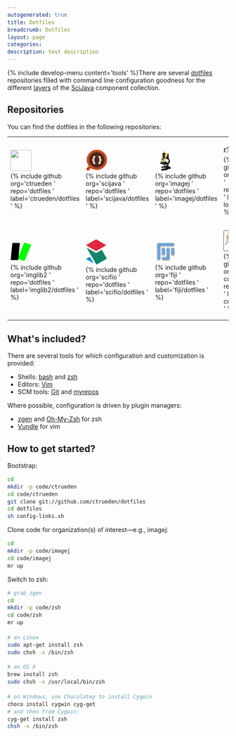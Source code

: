 ```yaml
---
autogenerated: true
title: Dotfiles
breadcrumb: Dotfiles
layout: page
categories: 
description: test description
---
```


{% include develop-menu content='tools' %}There are several [dotfiles](https://dotfiles.github.io/) repositories filled with command line configuration goodness for the different [layers](Architecture ) of the [SciJava](SciJava ) component collection.

## Repositories

You can find the dotfiles in the following repositories:

<table>
<tbody>
<tr class="odd">
<td><p><a href="User:Rueden" title="wikilink"><img src="http://gravatar.com/avatar/63df759e2779af56fd050a968ff98d09" width=48 height=48></a><br />
{% include github org='ctrueden ' repo='dotfiles ' label='ctrueden/dotfiles ' %}</p></td>
<td><p><a href="SciJava"><img src="/images/pages/Scijava-icon.png" width="48px"/></a><br />
{% include github org='scijava ' repo='dotfiles ' label='scijava/dotfiles ' %}</p></td>
<td><p><a href="ImageJ"><img src="/images/pages/Imagej2-icon.png" width="48px"/></a><br />
{% include github org='imagej ' repo='dotfiles ' label='imagej/dotfiles ' %}</p></td>
<td><p><a href="LOCI"><img src="/images/pages/Loci-logo.png" width="48px"/></a><br />
{% include github org='uw-loci ' repo='dotfiles ' label='uw-loci/dotfiles ' %}</p></td>
</tr>
<tr class="even">
<td><p><a href="ImgLib2"><img src="/images/pages/Imglib2-icon.png" width="48px"/></a><br />
{% include github org='imglib2 ' repo='dotfiles ' label='imglib2/dotfiles ' %}</p></td>
<td><p><a href="SCIFIO"><img src="/images/pages/Scifio-icon.png" width="48px"/></a><br />
{% include github org='scifio ' repo='dotfiles ' label='scifio/dotfiles ' %}</p></td>
<td><p><a href="Fiji"><img src="/images/pages/Fiji-icon.png" width="48px"/></a><br />
{% include github org='fiji ' repo='dotfiles ' label='fiji/dotfiles ' %}</p></td>
<td><p><a href="SLIM Curve"><img src="/images/pages/Slim-curve-icon.png" width="48px"/></a><br />
{% include github org='slim-curve ' repo='dotfiles ' label='slim-curve/dotfiles ' %}</p></td>
</tr>
</tbody>
</table>

## What's included?

There are several tools for which configuration and customization is provided:

  - Shells: [bash](https://www.gnu.org/software/bash/) and [zsh](http://www.zsh.org/)
  - Editors: [Vim](http://www.vim.org/)
  - SCM tools: [Git](Git ) and [myrepos](https://myrepos.branchable.com/)

Where possible, configuration is driven by plugin managers:

  - [zgen](https://github.com/tarjoilija/zgen) and [Oh-My-Zsh](http://ohmyz.sh/) for zsh
  - [Vundle](https://github.com/VundleVim/Vundle.vim) for vim

## How to get started?

Bootstrap:

``` bash
cd
mkdir -p code/ctrueden
cd code/ctrueden
git clone git://github.com/ctrueden/dotfiles
cd dotfiles
sh config-links.sh
```

Clone code for organization(s) of interest—e.g., imagej:

``` bash
cd
mkdir -p code/imagej
cd code/imagej
mr up
```

Switch to zsh:

``` bash
# grab zgen
cd
mkdir -p code/zsh
cd code/zsh
mr up

# on Linux
sudo apt-get install zsh
sudo chsh -s /bin/zsh

# on OS X
brew install zsh
sudo chsh -s /usr/local/bin/zsh

# on Windows, use Chocolatey to install Cygwin
choco install cygwin cyg-get
# and then from Cygwin:
cyg-get install zsh
chsh -s /bin/zsh
```
